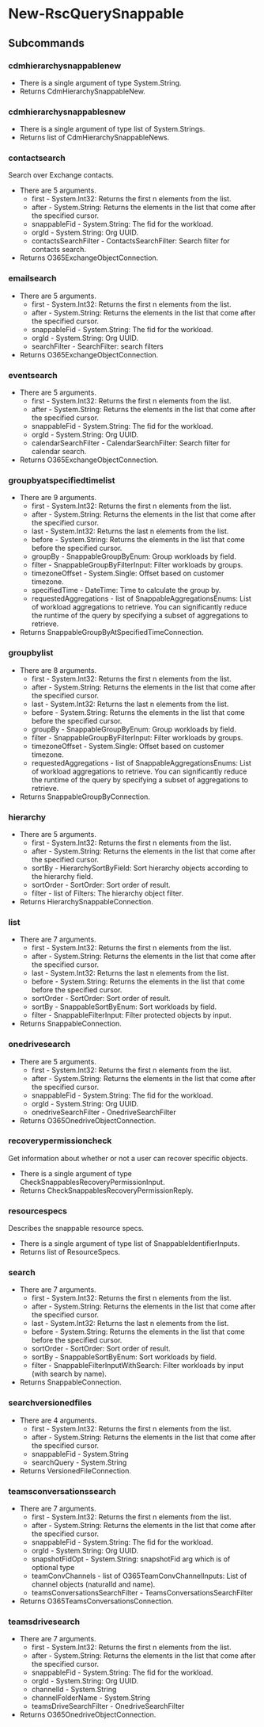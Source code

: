 # New-RscQuerySnappable
## Subcommands
### cdmhierarchysnappablenew
- There is a single argument of type System.String.
- Returns CdmHierarchySnappableNew.
### cdmhierarchysnappablesnew
- There is a single argument of type list of System.Strings.
- Returns list of CdmHierarchySnappableNews.
### contactsearch
Search over Exchange contacts.

- There are 5 arguments.
    - first - System.Int32: Returns the first n elements from the list.
    - after - System.String: Returns the elements in the list that come after the specified cursor.
    - snappableFid - System.String: The fid for the workload.
    - orgId - System.String: Org UUID.
    - contactsSearchFilter - ContactsSearchFilter: Search filter for contacts search.
- Returns O365ExchangeObjectConnection.
### emailsearch
- There are 5 arguments.
    - first - System.Int32: Returns the first n elements from the list.
    - after - System.String: Returns the elements in the list that come after the specified cursor.
    - snappableFid - System.String: The fid for the workload.
    - orgId - System.String: Org UUID.
    - searchFilter - SearchFilter: search filters
- Returns O365ExchangeObjectConnection.
### eventsearch
- There are 5 arguments.
    - first - System.Int32: Returns the first n elements from the list.
    - after - System.String: Returns the elements in the list that come after the specified cursor.
    - snappableFid - System.String: The fid for the workload.
    - orgId - System.String: Org UUID.
    - calendarSearchFilter - CalendarSearchFilter: Search filter for calendar search.
- Returns O365ExchangeObjectConnection.
### groupbyatspecifiedtimelist
- There are 9 arguments.
    - first - System.Int32: Returns the first n elements from the list.
    - after - System.String: Returns the elements in the list that come after the specified cursor.
    - last - System.Int32: Returns the last n elements from the list.
    - before - System.String: Returns the elements in the list that come before the specified cursor.
    - groupBy - SnappableGroupByEnum: Group workloads by field.
    - filter - SnappableGroupByFilterInput: Filter workloads by groups.
    - timezoneOffset - System.Single: Offset based on customer timezone.
    - specifiedTime - DateTime: Time to calculate the group by.
    - requestedAggregations - list of SnappableAggregationsEnums: List of workload aggregations to retrieve. You can significantly reduce the runtime of the query by specifying a subset of aggregations to retrieve.
- Returns SnappableGroupByAtSpecifiedTimeConnection.
### groupbylist
- There are 8 arguments.
    - first - System.Int32: Returns the first n elements from the list.
    - after - System.String: Returns the elements in the list that come after the specified cursor.
    - last - System.Int32: Returns the last n elements from the list.
    - before - System.String: Returns the elements in the list that come before the specified cursor.
    - groupBy - SnappableGroupByEnum: Group workloads by field.
    - filter - SnappableGroupByFilterInput: Filter workloads by groups.
    - timezoneOffset - System.Single: Offset based on customer timezone.
    - requestedAggregations - list of SnappableAggregationsEnums: List of workload aggregations to retrieve. You can significantly reduce the runtime of the query by specifying a subset of aggregations to retrieve.
- Returns SnappableGroupByConnection.
### hierarchy
- There are 5 arguments.
    - first - System.Int32: Returns the first n elements from the list.
    - after - System.String: Returns the elements in the list that come after the specified cursor.
    - sortBy - HierarchySortByField: Sort hierarchy objects according to the hierarchy field.
    - sortOrder - SortOrder: Sort order of result.
    - filter - list of Filters: The hierarchy object filter.
- Returns HierarchySnappableConnection.
### list
- There are 7 arguments.
    - first - System.Int32: Returns the first n elements from the list.
    - after - System.String: Returns the elements in the list that come after the specified cursor.
    - last - System.Int32: Returns the last n elements from the list.
    - before - System.String: Returns the elements in the list that come before the specified cursor.
    - sortOrder - SortOrder: Sort order of result.
    - sortBy - SnappableSortByEnum: Sort workloads by field.
    - filter - SnappableFilterInput: Filter protected objects by input.
- Returns SnappableConnection.
### onedrivesearch
- There are 5 arguments.
    - first - System.Int32: Returns the first n elements from the list.
    - after - System.String: Returns the elements in the list that come after the specified cursor.
    - snappableFid - System.String: The fid for the workload.
    - orgId - System.String: Org UUID.
    - onedriveSearchFilter - OnedriveSearchFilter
- Returns O365OnedriveObjectConnection.
### recoverypermissioncheck
Get information about whether or not a user can recover specific objects.

- There is a single argument of type CheckSnappablesRecoveryPermissionInput.
- Returns CheckSnappablesRecoveryPermissionReply.
### resourcespecs
Describes the snappable resource specs.

- There is a single argument of type list of SnappableIdentifierInputs.
- Returns list of ResourceSpecs.
### search
- There are 7 arguments.
    - first - System.Int32: Returns the first n elements from the list.
    - after - System.String: Returns the elements in the list that come after the specified cursor.
    - last - System.Int32: Returns the last n elements from the list.
    - before - System.String: Returns the elements in the list that come before the specified cursor.
    - sortOrder - SortOrder: Sort order of result.
    - sortBy - SnappableSortByEnum: Sort workloads by field.
    - filter - SnappableFilterInputWithSearch: Filter workloads by input (with search by name).
- Returns SnappableConnection.
### searchversionedfiles
- There are 4 arguments.
    - first - System.Int32: Returns the first n elements from the list.
    - after - System.String: Returns the elements in the list that come after the specified cursor.
    - snappableFid - System.String
    - searchQuery - System.String
- Returns VersionedFileConnection.
### teamsconversationssearch
- There are 7 arguments.
    - first - System.Int32: Returns the first n elements from the list.
    - after - System.String: Returns the elements in the list that come after the specified cursor.
    - snappableFid - System.String: The fid for the workload.
    - orgId - System.String: Org UUID.
    - snapshotFidOpt - System.String: snapshotFid arg which is of optional type
    - teamConvChannels - list of O365TeamConvChannelInputs: List of channel objects (naturalId and name).
    - teamsConversationsSearchFilter - TeamsConversationsSearchFilter
- Returns O365TeamsConversationsConnection.
### teamsdrivesearch
- There are 7 arguments.
    - first - System.Int32: Returns the first n elements from the list.
    - after - System.String: Returns the elements in the list that come after the specified cursor.
    - snappableFid - System.String: The fid for the workload.
    - orgId - System.String: Org UUID.
    - channelId - System.String
    - channelFolderName - System.String
    - teamsDriveSearchFilter - OnedriveSearchFilter
- Returns O365OnedriveObjectConnection.
